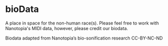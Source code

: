 # bioData
A place in space for the non-human race(s).
Please feel free to work with Nanotopia's MIDI data, however, please credit our biodata.

Biodata adapted from Nanotopia’s bio-sonification research CC-BY-NC-ND
